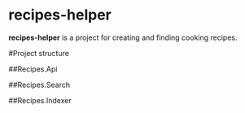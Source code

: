 # recipes-helper
**recipes-helper** is a project for creating and finding cooking recipes.

#Project structure

##Recipes.Api

##Recipes.Search

##Recipes.Indexer

